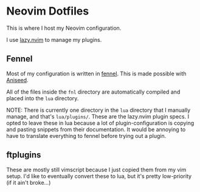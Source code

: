 # Neovim Dotfiles

This is where I host my Neovim configuration.

I use [lazy.nvim](https://github.com/folke/lazy.nvim) to manage my plugins.

## Fennel

Most of my configuration is written in [fennel](https://fennel-lang.org/).
This is made possible with [Aniseed](https://github.com/Olical/aniseed).

All of the files inside the `fnl` directory are automatically compiled and
placed into the `lua` directory.

NOTE: There is currently one directory in the `lua` directory that I manually
manage, and that's `lua/plugins/`. These are the lazy.nvim plugin specs.
I opted to leave these in lua because a lot of plugin-configuration is copying
and pasting snippets from their documentation. It would be annoying to have to
translate everything to fennel before trying out a plugin.

## ftplugins

These are mostly still vimscript because I just copied them from my vim setup.
I'd like to eventually convert these to lua, but it's pretty low-priority (if
it ain't broke...)
